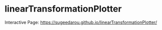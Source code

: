 # linearTransformationPlotter
Interactive Page:
https://sugeedarou.github.io/linearTransformationPlotter/
